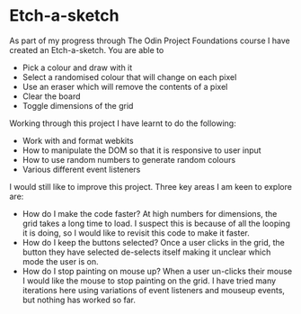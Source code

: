 # Etch-a-sketch

As part of my progress through The Odin Project Foundations course I have created an Etch-a-sketch. You are able to 
- Pick a colour and draw with it
- Select a randomised colour that will change on each pixel
- Use an eraser which will remove the contents of a pixel
- Clear the board
- Toggle dimensions of the grid

Working through this project I have learnt to do the following:
- Work with and format webkits
- How to manipulate the DOM so that it is responsive to user input
- How to use random numbers to generate random colours
- Various different event listeners

I would still like to improve this project. Three key areas I am keen to explore are: 
- How do I make the code faster? At high numbers for dimensions, the grid takes a long time to load. I suspect this is because of all the looping it is doing, so I would like to revisit this code to make it faster.
- How do I keep the buttons selected? Once a user clicks in the grid, the button they have selected de-selects itself making it unclear which mode the user is on.
- How do I stop painting on mouse up? When a user un-clicks their mouse I would like the mouse to stop painting on the grid. I have tried many iterations here using variations of event listeners and mouseup events, but nothing has worked so far.